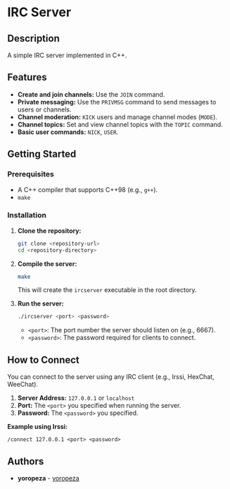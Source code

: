 # IRC Server

## Description

A simple IRC server implemented in C++.

## Features

*   **Create and join channels:** Use the `JOIN` command.
*   **Private messaging:** Use the `PRIVMSG` command to send messages to users or channels.
*   **Channel moderation:** `KICK` users and manage channel modes (`MODE`).
*   **Channel topics:** Set and view channel topics with the `TOPIC` command.
*   **Basic user commands:** `NICK`, `USER`.

## Getting Started

### Prerequisites

*   A C++ compiler that supports C++98 (e.g., `g++`).
*   `make`

### Installation

1.  **Clone the repository:**
    ```bash
    git clone <repository-url>
    cd <repository-directory>
    ```

2.  **Compile the server:**
    ```bash
    make
    ```
    This will create the `ircserver` executable in the root directory.

3.  **Run the server:**
    ```bash
    ./ircserver <port> <password>
    ```
    *   `<port>`: The port number the server should listen on (e.g., 6667).
    *   `<password>`: The password required for clients to connect.

## How to Connect

You can connect to the server using any IRC client (e.g., Irssi, HexChat, WeeChat).

1.  **Server Address:** `127.0.0.1` or `localhost`
2.  **Port:** The `<port>` you specified when running the server.
3.  **Password:** The `<password>` you specified.

**Example using Irssi:**

```
/connect 127.0.0.1 <port> <password>
```

## Authors

*   **yoropeza** - [yoropeza](https://github.com/yoropeza)